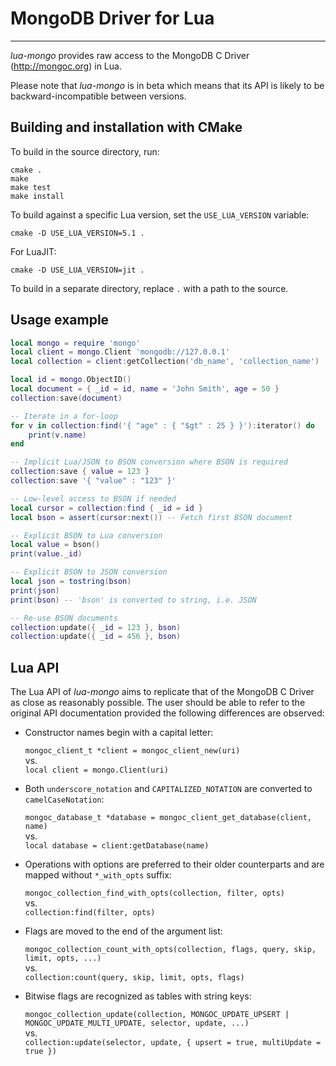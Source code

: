 # MongoDB Driver for Lua
------------------------

_lua-mongo_ provides raw access to the MongoDB C Driver (http://mongoc.org) in Lua.

Please note that _lua-mongo_ is in beta which means that its API is likely to be backward-incompatible between versions.


## Building and installation with CMake

To build in the source directory, run:

	cmake .
	make
	make test
	make install

To build against a specific Lua version, set the ``USE_LUA_VERSION`` variable:

	cmake -D USE_LUA_VERSION=5.1 .

For LuaJIT:

	cmake -D USE_LUA_VERSION=jit .

To build in a separate directory, replace `.` with a path to the source.


## Usage example

```Lua
local mongo = require 'mongo'
local client = mongo.Client 'mongodb://127.0.0.1'
local collection = client:getCollection('db_name', 'collection_name')

local id = mongo.ObjectID()
local document = { _id = id, name = 'John Smith', age = 50 }
collection:save(document)

-- Iterate in a for-loop
for v in collection:find('{ "age" : { "$gt" : 25 } }'):iterator() do
	print(v.name)
end

-- Implicit Lua/JSON to BSON conversion where BSON is required
collection:save { value = 123 }
collection:save '{ "value" : "123" }'

-- Low-level access to BSON if needed
local cursor = collection:find { _id = id }
local bson = assert(cursor:next()) -- Fetch first BSON document

-- Explicit BSON to Lua conversion
local value = bson()
print(value._id)

-- Explicit BSON to JSON conversion
local json = tostring(bson)
print(json)
print(bson) -- 'bson' is converted to string, i.e. JSON

-- Re-use BSON documents
collection:update({ _id = 123 }, bson)
collection:update({ _id = 456 }, bson)
```

## Lua API

The Lua API of _lua-mongo_ aims to replicate that of the MongoDB C Driver as close as reasonably possible.
The user should be able to refer to the original API documentation provided the following differences are observed:

- Constructor names begin with a capital letter:

	`mongoc_client_t *client = mongoc_client_new(uri)`  
	vs.  
	`local client = mongo.Client(uri)`  

- Both `underscore_notation` and `CAPITALIZED_NOTATION` are converted to `camelCaseNotation`:

	`mongoc_database_t *database = mongoc_client_get_database(client, name)`  
	vs.  
	`local database = client:getDatabase(name)`  

- Operations with options are preferred to their older counterparts and are mapped without `*_with_opts` suffix:

	`mongoc_collection_find_with_opts(collection, filter, opts)`  
	vs.  
	`collection:find(filter, opts)`  

- Flags are moved to the end of the argument list:

	`mongoc_collection_count_with_opts(collection, flags, query, skip, limit, opts, ...)`  
	vs.  
	`collection:count(query, skip, limit, opts, flags)`  

- Bitwise flags are recognized as tables with string keys:

	`mongoc_collection_update(collection, MONGOC_UPDATE_UPSERT | MONGOC_UPDATE_MULTI_UPDATE, selector, update, ...)`  
	vs.  
	`collection:update(selector, update, { upsert = true, multiUpdate = true })`  
